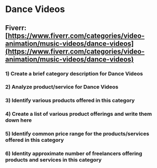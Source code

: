 # Dance Videos
## Fiverr: [https://www.fiverr.com/categories/video-animation/music-videos/dance-videos](https://www.fiverr.com/categories/video-animation/music-videos/dance-videos)
### 1) Create a brief category description for Dance Videos
### 2) Analyze product/service for Dance Videos
### 3) Identify various products offered in this category
### 4) Create a list of various product offerings and write them down here
### 5) Identify common price range for the products/services offered in this category
### 6) Identity approximate number of freelancers offering products and services in this category
